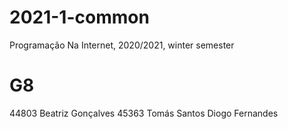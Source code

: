 # 2021-1-common
Programação Na Internet, 2020/2021, winter semester

# G8
44803 Beatriz Gonçalves
45363 Tomás Santos
Diogo Fernandes
